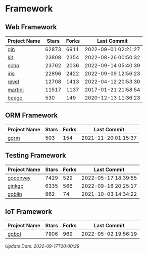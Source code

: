 # Framework

## Web Framework
| Project Name | Stars | Forks | Last Commit |
| ------------ | ----- | ----- | ----------- |
| [gin](https://github.com/gin-gonic/gin) | 62873 | 6911 | 2022-09-01 02:21:27 |
| [kit](https://github.com/go-kit/kit) | 23808 | 2354 | 2022-08-26 00:50:32 |
| [echo](https://github.com/labstack/echo) | 23762 | 2036 | 2022-09-14 05:40:39 |
| [iris](https://github.com/kataras/iris) | 22896 | 2422 | 2022-09-09 12:56:23 |
| [revel](https://github.com/revel/revel) | 12708 | 1413 | 2022-04-12 20:53:30 |
| [martini](https://github.com/go-martini/martini) | 11517 | 1137 | 2017-01-21 21:58:54 |
| [beego](https://github.com/astaxie/beego) | 530 | 149 | 2020-12-13 11:36:23 |

## ORM Framework
| Project Name | Stars | Forks | Last Commit |
| ------------ | ----- | ----- | ----------- |
| [gorm](https://github.com/jinzhu/gorm) | 503 | 154 | 2021-11-20 01:15:37 |

## Testing Framework
| Project Name | Stars | Forks | Last Commit |
| ------------ | ----- | ----- | ----------- |
| [goconvey](https://github.com/smartystreets/goconvey) | 7429 | 529 | 2022-05-17 18:39:55 |
| [ginkgo](https://github.com/onsi/ginkgo) | 6335 | 566 | 2022-09-16 20:25:17 |
| [goblin](https://github.com/franela/goblin) | 862 | 74 | 2021-10-03 14:34:22 |

## IoT Framework
| Project Name | Stars | Forks | Last Commit |
| ------------ | ----- | ----- | ----------- |
| [gobot](https://github.com/hybridgroup/gobot) | 7906 | 969 | 2022-05-02 19:56:19 |

*Update Date: 2022-09-17T20:00:29*